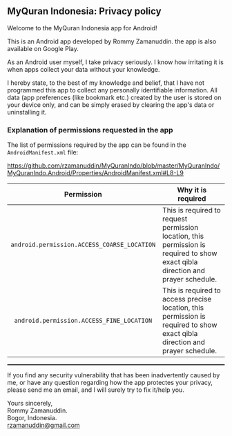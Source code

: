 ﻿## MyQuran Indonesia: Privacy policy

Welcome to the MyQuran Indonesia app for Android!

This is an Android app developed by Rommy Zamanuddin. the app is also available on Google Play.

As an Android user myself, I take privacy seriously.
I know how irritating it is when apps collect your data without your knowledge.

I hereby state, to the best of my knowledge and belief, that I have not programmed this app to collect any personally identifiable information. All data (app preferences (like bookmark etc.) created by the user is stored on your device only, and can be simply erased by clearing the app's data or uninstalling it.

### Explanation of permissions requested in the app

The list of permissions required by the app can be found in the `AndroidManifest.xml` file:

https://github.com/rzamanuddin/MyQuranIndo/blob/master/MyQuranIndo/MyQuranIndo.Android/Properties/AndroidManifest.xml#L8-L9
<br/>

| Permission | Why it is required |
| :---: | --- |
| `android.permission.ACCESS_COARSE_LOCATION` | This is required to request permission location, this permission is required to show exact qibla direction and prayer schedule. |
| `android.permission.ACCESS_FINE_LOCATION` | This is required to access precise location, this permission is required to show exact qibla direction and prayer schedule. |

 <hr style="border:1px solid gray">

If you find any security vulnerability that has been inadvertently caused by me, or have any question regarding how the app protectes your privacy, please send me an email, and I will surely try to fix it/help you.

Yours sincerely,  
Rommy Zamanuddin.  
Bogor, Indonesia.  
rzamanuddin@gmail.com
